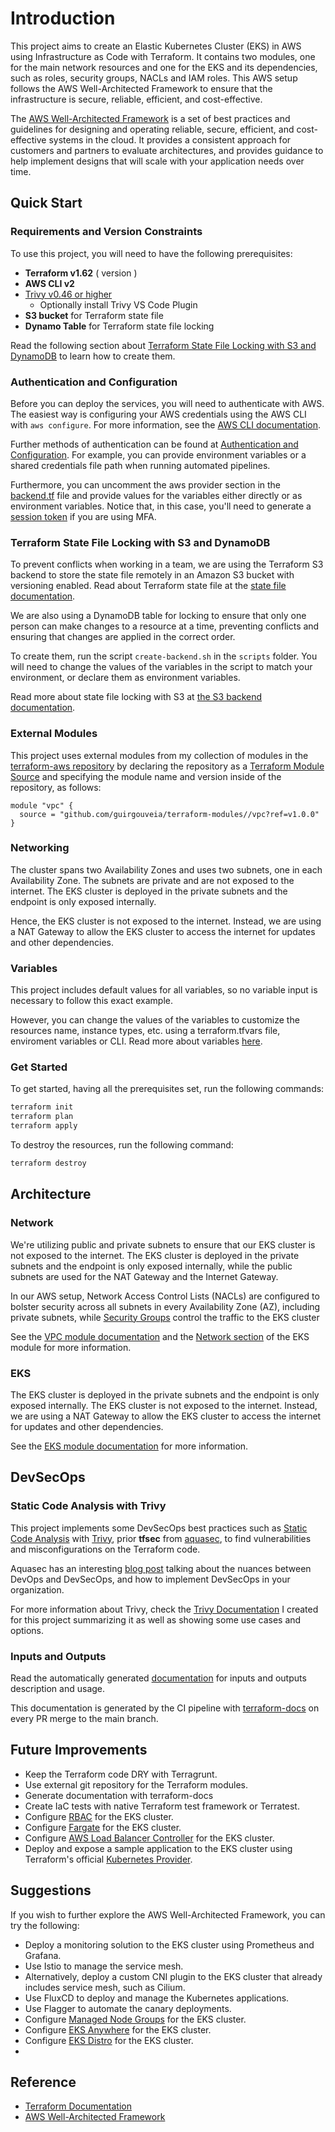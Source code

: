 # Introduction

This project aims to create an Elastic Kubernetes Cluster (EKS) in AWS using Infrastructure as Code with Terraform. It contains two modules, one for the main network resources and one for the EKS and its dependencies, such as roles, security groups, NACLs and IAM roles. This AWS setup follows the AWS Well-Architected Framework to ensure that the infrastructure is secure, reliable, efficient, and cost-effective.

The [AWS Well-Architected Framework](https://aws.amazon.com/architecture/well-architected/) is a set of best practices and guidelines for designing and operating reliable, secure, efficient, and cost-effective systems in the cloud. It provides a consistent approach for customers and partners to evaluate architectures, and provides guidance to help implement designs that will scale with your application needs over time.

## Quick Start

### Requirements and Version Constraints

To use this project, you will need to have the following prerequisites:

- **Terraform v1.62** ( version  )
- **AWS CLI v2**    
- [Trivy v0.46 or higher](https://aquasecurity.github.io/trivy/v0.46/)
  - Optionally install Trivy VS Code Plugin
- **S3 bucket** for Terraform state file
- **Dynamo Table** for Terraform state file locking

Read the following section about [Terraform State File Locking with S3 and DynamoDB](#terraform-state-file-locking-with-s3-and-dynamodb) to learn how to create them.

### Authentication and Configuration

Before you can deploy the services, you will need to authenticate with AWS. The easiest way is configuring your AWS credentials using the AWS CLI with `aws configure`. For more information, see the [AWS CLI documentation](https://docs.aws.amazon.com/cli/latest/userguide/cli-configure-quickstart.html).

Further methods of authentication can be found at [Authentication and Configuration](https://registry.terraform.io/providers/hashicorp/aws/latest/docs#authentication-and-configuration). For example, you can provide environment variables or a shared credentials file path when running automated pipelines.

Furthermore, you can uncomment the aws provider section in the [backend.tf](./backend.tf) file and provide values for the variables either directly or as environment variables. Notice that, in this case, you'll need to generate a [session token](https://docs.aws.amazon.com/cli/latest/reference/sts/get-session-token.html#examples) if you are using MFA.

### Terraform State File Locking with S3 and DynamoDB

To prevent conflicts when working in a team, we are using the Terraform S3 backend to store the state file remotely in an Amazon S3 bucket with versioning enabled. Read about Terraform state file at the [state file documentation](https://developer.hashicorp.com/terraform/language/state).

We are also using a DynamoDB table for locking to ensure that only one person can make changes to a resource at a time, preventing conflicts and ensuring that changes are applied in the correct order.

To create them, run the script `create-backend.sh` in the `scripts` folder. You will need to change the values of the variables in the script to match your environment, or declare them as environment variables.

Read more about state file locking with S3 at [the S3 backend documentation](https://developer.hashicorp.com/terraform/language/settings/backends/s3).

### External Modules

This project uses external modules from my collection of modules in the [terraform-aws repository](https://github.com/guirgouveia/terraform-modules) by declaring the repository as a [Terraform Module Source](https://developer.hashicorp.com/terraform/language/modules/sources#github) and specifying the module name and version inside of the repository, as follows:

```hcl
module "vpc" {
  source = "github.com/guirgouveia/terraform-modules//vpc?ref=v1.0.0"
}
```

### Networking

The cluster spans two Availability Zones and uses two subnets, one in each Availability Zone. The subnets are private and are not exposed to the internet. The EKS cluster is deployed in the private subnets and the endpoint is only exposed internally.

Hence, the EKS cluster is not exposed to the internet. Instead, we are using a NAT Gateway to allow the EKS cluster to access the internet for updates and other dependencies.

### Variables

This project includes default values for all variables, so no variable input is necessary to follow this exact example. 

However, you can change the values of the variables to customize the resources name, instance types, etc. using a terraform.tfvars file, enviroment variables or CLI. Read more about variables [here](https://developer.hashicorp.com/terraform/language/values/variables).

### Get Started

To get started, having all the prerequisites set, run the following commands:

```bash
terraform init
terraform plan
terraform apply
```

To destroy the resources, run the following command:

```bash
terraform destroy
```

## Architecture

### Network

We're utilizing public and private subnets to ensure that our EKS cluster is not exposed to the internet. The EKS cluster is deployed in the private subnets and the endpoint is only exposed internally, while the public subnets are used for the NAT Gateway and the Internet Gateway. 

In our AWS setup, Network Access Control Lists (NACLs) are configured to bolster security across all subnets in every Availability Zone (AZ), including private subnets, while [Security Groups](./security-groups.tf) control the traffic to the EKS cluster

See the [VPC module documentation](./modules/vpc/README.md) and the [Network section](./modules/eks/README.md) of the EKS module for more information.

### EKS

The EKS cluster is deployed in the private subnets and the endpoint is only exposed internally. The EKS cluster is not exposed to the internet. Instead, we are using a NAT Gateway to allow the EKS cluster to access the internet for updates and other dependencies.

See the [EKS module documentation](./modules/eks/README.md) for more information.

## DevSecOps

### Static Code Analysis with Trivy

This project implements some DevSecOps best practices such as [Static Code Analysis](https://owasp.org/www-project-devsecops-guideline/latest/02a-Static-Application-Security-Testing#:~:text=Static%20Code%20Analysis%20or%20Source,Security%20vulnerabilities) with [Trivy](https://aquasecurity.github.io/trivy/v0.46/), prior **tfsec** from [aquasec](https://www.aquasec.com/), to find vulnerabilities and misconfigurations on the Terraform code.

Aquasec has an interesting [blog post](https://www.aquasec.com/cloud-native-academy/devsecops/devsecops/) talking about the nuances between DevOps and DevSecOps, and how to implement DevSecOps in your organization.

For more information about Trivy, check the [Trivy Documentation](./docs/trivy.md) I created for this project summarizing it as well as showing some use cases and options.

### Inputs and Outputs

Read the automatically generated [ documentation](./terraform-docs.md) for inputs and outputs description and usage. 

This documentation is generated by the CI pipeline with [terraform-docs](https://terraform-docs.io) on every PR merge to the main branch. 

## Future Improvements

- Keep the Terraform code DRY with Terragrunt.
- Use external git repository for the Terraform modules.
- Generate documentation with terraform-docs
- Create IaC tests with native Terraform test framework or Terratest.
- Configure [RBAC](https://docs.aws.amazon.com/eks/latest/userguide/security_iam_troubleshoot.html#security-iam-troubleshoot-cannot-view-nodes-or-workloads) for the EKS cluster. 
- Configure [Fargate](https://docs.aws.amazon.com/eks/latest/userguide/fargate.html) for the EKS cluster.
- Configure [AWS Load Balancer Controller](https://docs.aws.amazon.com/eks/latest/userguide/aws-load-balancer-controller.html) for the EKS cluster.
- Deploy and expose a sample application to the EKS cluster using Terraform's official [Kubernetes Provider](https://registry.terraform.io/providers/hashicorp/kubernetes/latest/docs).

## Suggestions

If you wish to further explore the AWS Well-Architected Framework, you can try the following:

- Deploy a monitoring solution to the EKS cluster using Prometheus and Grafana.
- Use Istio to manage the service mesh.
- Alternatively, deploy a custom CNI plugin to the EKS cluster that already includes service mesh, such as Cilium.
- Use FluxCD to deploy and manage the Kubernetes applications.
- Use Flagger to automate the canary deployments.
- Configure [Managed Node Groups](https://docs.aws.amazon.com/eks/latest/userguide/managed-node-groups.html) for the EKS cluster.
- Configure [EKS Anywhere](https://aws.amazon.com/eks/eks-anywhere/) for the EKS cluster.
- Configure [EKS Distro](https://aws.amazon.com/eks/eks-distro/) for the EKS cluster.
- 
## Reference

- [Terraform Documentation](https://www.terraform.io/docs/index.html)
- [AWS Well-Architected Framework](https://aws.amazon.com/architecture/well-architected/)
